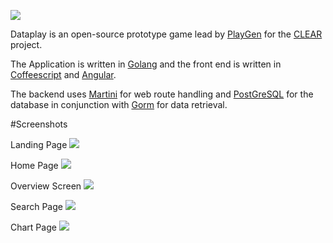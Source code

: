 ![](http://i.imgur.com/esjTHFE.png)

Dataplay is an open-source prototype game lead by [PlayGen](http://playgen.com/) for the [CLEAR](http://celarcloud.eu) project.

The Application is written in [Golang](http://golang.org/) and the front end is written in [Coffeescript](http://coffeescript.org/) and [Angular](https://angularjs.org/).

The backend uses [Martini](https://github.com/go-martini/martini) for web route handling and [PostGreSQL](http://www.postgresql.org/) for the database in conjunction with [Gorm](https://github.com/jinzhu/gorm) for data retrieval.


#Screenshots

Landing Page
![](http://i.imgur.com/yJyJ4GC.png)

Home Page
![](http://i.imgur.com/2vkyTVS.png)

Overview Screen
![](http://i.imgur.com/N4kCiPG.png)

Search Page
![](http://i.imgur.com/1ZYsaQb.png)

Chart Page
![](http://i.imgur.com/cEakHPq.png)
